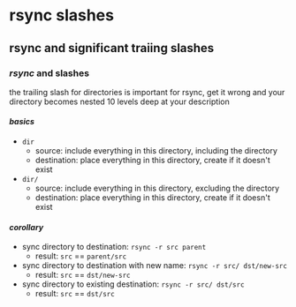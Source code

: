# rsync slashes

## rsync and significant traiing slashes

### _rsync_ and slashes

the trailing slash for directories is important for rsync,
get it wrong and your directory becomes nested 10 levels deep at your description

#### _basics_

- `dir`
  - source: include everything in this directory, including the directory
  - destination: place everything in this directory, create if it doesn't exist
- `dir/`
  - source: include everything in this directory, excluding the directory
  - destination: place everything in this directory, create if it doesn't exist

#### _corollary_

- sync directory to destination: `rsync -r src parent`
  - result: `src` == `parent/src`
- sync directory to destination with new name: `rsync -r src/ dst/new-src`
  - result: `src` == `dst/new-src`
- sync directory to existing destination: `rsync -r src/ dst/src`
  - result: `src` == `dst/src`
